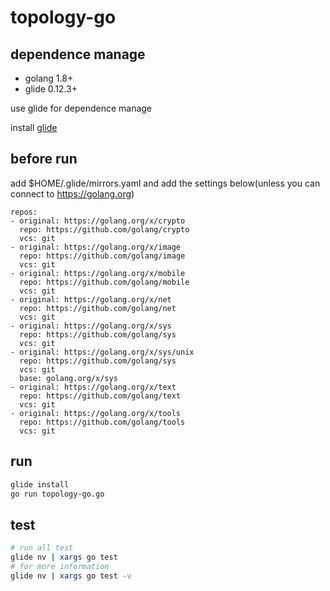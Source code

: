 # topology-go

## dependence manage

- golang 1.8+
- glide 0.12.3+

use glide for dependence manage

install [glide](https://github.com/Masterminds/glide)

## before run
add $HOME/.glide/mirrors.yaml
and add the settings below(unless you can connect to https://golang.org)
```
repos:
- original: https://golang.org/x/crypto
  repo: https://github.com/golang/crypto
  vcs: git
- original: https://golang.org/x/image
  repo: https://github.com/golang/image
  vcs: git
- original: https://golang.org/x/mobile
  repo: https://github.com/golang/mobile
  vcs: git
- original: https://golang.org/x/net
  repo: https://github.com/golang/net
  vcs: git
- original: https://golang.org/x/sys
  repo: https://github.com/golang/sys
  vcs: git
- original: https://golang.org/x/sys/unix
  repo: https://github.com/golang/sys
  vcs: git
  base: golang.org/x/sys
- original: https://golang.org/x/text
  repo: https://github.com/golang/text
  vcs: git
- original: https://golang.org/x/tools
  repo: https://github.com/golang/tools
  vcs: git
```

## run
```bash
glide install
go run topology-go.go
```

## test

```bash
# run all test
glide nv | xargs go test
# for more information
glide nv | xargs go test -v
```

